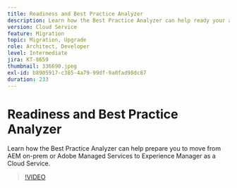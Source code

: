 ```yaml
---
title: Readiness and Best Practice Analyzer
description: Learn how the Best Practice Analyzer can help ready your application to be moved to Experience Manager as a Cloud Service
version: Cloud Service
feature: Migration
topic: Migration, Upgrade
role: Architect, Developer
level: Intermediate
jira: KT-8659
thumbnail: 336690.jpeg
exl-id: b8905917-c385-4a79-99df-9a0fad98dc87
duration: 233
---
```

# Readiness and Best Practice Analyzer

Learn how the Best Practice Analyzer can help prepare you to move from AEM on-prem or Adobe Managed Services to Experience Manager as a Cloud Service.

>[!VIDEO](https://video.tv.adobe.com/v/336690?quality=12&learn=on)
